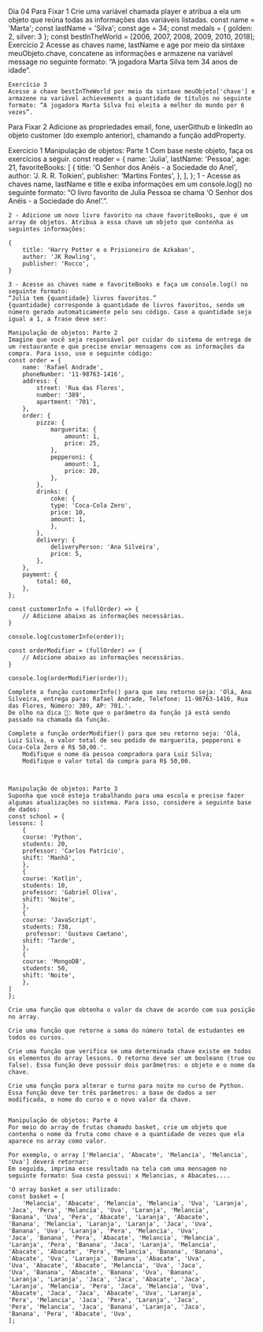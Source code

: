 Dia 04
Para Fixar 1
    Crie uma variável chamada player e atribua a ela um objeto que reúna todas as informações das variáveis listadas.
    const name = 'Marta';
    const lastName = 'Silva';
    const age = 34;
    const medals = { golden: 2, silver: 3 };
    const bestInTheWorld = [2006, 2007, 2008, 2009, 2010, 2018];
    Exercício 2
    Acesse as chaves name, lastName e age por meio da sintaxe meuObjeto.chave, concatene as informações e armazene na variável message no seguinte formato: “A jogadora Marta Silva tem 34 anos de idade”.

    Exercício 3
    Acesse a chave bestInTheWorld por meio da sintaxe meuObjeto['chave'] e armazene na variável achievements a quantidade de títulos no seguinte formato: “A jogadora Marta Silva foi eleita a melhor do mundo por 6 vezes”.

Para Fixar 2
    Adicione as propriedades email, fone, userGithub e linkedIn ao objeto customer (do exemplo anterior), chamando a função addProperty.

Exercicio 1
    Manipulação de objetos: Parte 1
    Com base neste objeto, faça os exercícios a seguir.
    const reader = {
        name: 'Julia',
        lastName: 'Pessoa',
        age: 21,
        favoriteBooks: [
            {
                title: 'O Senhor dos Anéis - a Sociedade do Anel',
                author: 'J. R. R. Tolkien',
                publisher: 'Martins Fontes',
            },
        ],
    };
    1 - Acesse as chaves name, lastName e title e exiba informações em um console.log() no seguinte formato: “O livro favorito de Julia Pessoa se chama ‘O Senhor dos Anéis - a Sociedade do Anel’.”.

    2 - Adicione um novo livro favorito na chave favoriteBooks, que é um array de objetos. Atribua a essa chave um objeto que contenha as seguintes informações:

    {
        title: 'Harry Potter e o Prisioneiro de Azkaban',
        author: 'JK Rowling',
        publisher: 'Rocco',
    }

    3 - Acesse as chaves name e favoriteBooks e faça um console.log() no seguinte formato:
    “Julia tem {quantidade} livros favoritos.”
    {quantidade} corresponde à quantidade de livros favoritos, sendo um número gerado automaticamente pelo seu código. Caso a quantidade seja igual a 1, a frase deve ser:
    
    Manipulação de objetos: Parte 2
    Imagine que você seja responsável por cuidar do sistema de entrega de um restaurante e que precise enviar mensagens com as informações da compra. Para isso, use o seguinte código:
    const order = {
        name: 'Rafael Andrade',
        phoneNumber: '11-98763-1416',
        address: {
            street: 'Rua das Flores',
            number: '389',
            apartment: '701',
        },
        order: {
            pizza: {
                marguerita: {
                    amount: 1,
                    price: 25,
                },
                pepperoni: {
                    amount: 1,
                    price: 20,
                },
            },
            drinks: {
                coke: {
                type: 'Coca-Cola Zero',
                price: 10,
                amount: 1,
                },
            },
            delivery: {
                deliveryPerson: 'Ana Silveira',
                price: 5,
            },
        },
        payment: {
            total: 60,
        },
    };

    const customerInfo = (fullOrder) => {
        // Adicione abaixo as informações necessárias.
    }

    console.log(customerInfo(order));

    const orderModifier = (fullOrder) => {
        // Adicione abaixo as informações necessárias.
    }

    console.log(orderModifier(order));
    
    Complete a função customerInfo() para que seu retorno seja: 'Olá, Ana Silveira, entrega para: Rafael Andrade, Telefone: 11-98763-1416, Rua das Flores, Número: 389, AP: 701.'.
    De olho na dica 👀: Note que o parâmetro da função já está sendo passado na chamada da função.

    Complete a função orderModifier() para que seu retorno seja: 'Olá, Luiz Silva, o valor total de seu pedido de marguerita, pepperoni e Coca-Cola Zero é R$ 50,00.'.
        Modifique o nome da pessoa compradora para Luiz Silva;
        Modifique o valor total da compra para R$ 50,00.



    Manipulação de objetos: Parte 3
    Suponha que você esteja trabalhando para uma escola e precise fazer algumas atualizações no sistema. Para isso, considere a seguinte base de dados:
    const school = {
    lessons: [
        {
        course: 'Python',
        students: 20,
        professor: 'Carlos Patrício',
        shift: 'Manhã',
        },
        {
        course: 'Kotlin',
        students: 10,
        professor: 'Gabriel Oliva',
        shift: 'Noite',
        },
        {
        course: 'JavaScript',
        students: 738,
         professor: 'Gustavo Caetano',
        shift: 'Tarde',
        },
        {
        course: 'MongoDB',
        students: 50,
        shift: 'Noite',
        },
    ]
    };

    Crie uma função que obtenha o valor da chave de acordo com sua posição no array.

    Crie uma função que retorne a soma do número total de estudantes em todos os cursos.

    Crie uma função que verifica se uma determinada chave existe em todos os elementos do array lessons. O retorno deve ser um booleano (true ou false). Essa função deve possuir dois parâmetros: o objeto e o nome da chave.

    Crie uma função para alterar o turno para noite no curso de Python. Essa função deve ter três parâmetros: a base de dados a ser modificada, o nome do curso e o novo valor da chave.


    Manipulação de objetos: Parte 4
    Por meio do array de frutas chamado basket, crie um objeto que contenha o nome da fruta como chave e a quantidade de vezes que ela aparece no array como valor.

    Por exemplo, o array ['Melancia', 'Abacate', 'Melancia', 'Melancia', 'Uva'] deverá retornar:
    Em seguida, imprima esse resultado na tela com uma mensagem no seguinte formato: Sua cesta possui: x Melancias, x Abacates....

    'O array basket a ser utilizado:
    const basket = [
        'Melancia', 'Abacate', 'Melancia', 'Melancia', 'Uva', 'Laranja',
    'Jaca', 'Pera', 'Melancia', 'Uva', 'Laranja', 'Melancia',
    'Banana', 'Uva', 'Pera', 'Abacate', 'Laranja', 'Abacate',
    'Banana', 'Melancia', 'Laranja', 'Laranja', 'Jaca', 'Uva',
    'Banana', 'Uva', 'Laranja', 'Pera', 'Melancia', 'Uva',
    'Jaca', 'Banana', 'Pera', 'Abacate', 'Melancia', 'Melancia',
    'Laranja', 'Pera', 'Banana', 'Jaca', 'Laranja', 'Melancia',
    'Abacate', 'Abacate', 'Pera', 'Melancia', 'Banana', 'Banana',
    'Abacate', 'Uva', 'Laranja', 'Banana', 'Abacate', 'Uva',
    'Uva', 'Abacate', 'Abacate', 'Melancia', 'Uva', 'Jaca',
    'Uva', 'Banana', 'Abacate', 'Banana', 'Uva', 'Banana',
    'Laranja', 'Laranja', 'Jaca', 'Jaca', 'Abacate', 'Jaca',
    'Laranja', 'Melancia', 'Pera', 'Jaca', 'Melancia', 'Uva',
    'Abacate', 'Jaca', 'Jaca', 'Abacate', 'Uva', 'Laranja',
    'Pera', 'Melancia', 'Jaca', 'Pera', 'Laranja', 'Jaca',
    'Pera', 'Melancia', 'Jaca', 'Banana', 'Laranja', 'Jaca',
    'Banana', 'Pera', 'Abacate', 'Uva',
    ];


